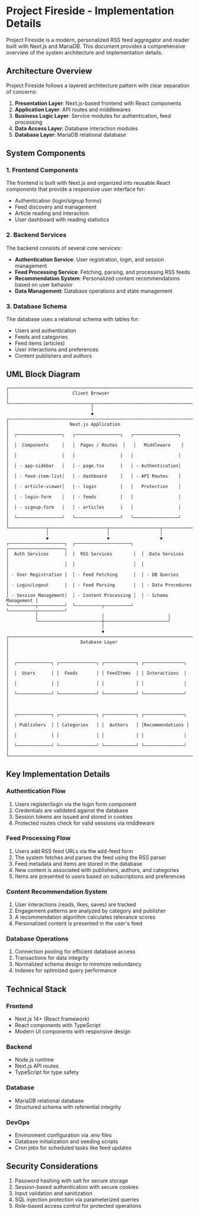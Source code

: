 # Project Fireside - Implementation Details

Project Fireside is a modern, personalized RSS feed aggregator and reader built with Next.js and MariaDB. This document provides a comprehensive overview of the system architecture and implementation details.

## Architecture Overview

Project Fireside follows a layered architecture pattern with clear separation of concerns:

1. **Presentation Layer**: Next.js-based frontend with React components
2. **Application Layer**: API routes and middlewares
3. **Business Logic Layer**: Service modules for authentication, feed processing
4. **Data Access Layer**: Database interaction modules
5. **Database Layer**: MariaDB relational database

## System Components

### 1. Frontend Components
The frontend is built with Next.js and organized into reusable React components that provide a responsive user interface for:
- Authentication (login/signup forms)
- Feed discovery and management
- Article reading and interaction
- User dashboard with reading statistics

### 2. Backend Services
The backend consists of several core services:
- **Authentication Service**: User registration, login, and session management
- **Feed Processing Service**: Fetching, parsing, and processing RSS feeds
- **Recommendation System**: Personalized content recommendations based on user behavior
- **Data Management**: Database operations and state management

### 3. Database Schema
The database uses a relational schema with tables for:
- Users and authentication
- Feeds and categories
- Feed items (articles)
- User interactions and preferences
- Content publishers and authors

## UML Block Diagram

```
┌─────────────────────────────────────────────────────────────────────┐
│                        Client Browser                                │
└───────────────────────────────┬─────────────────────────────────────┘
                                │
                                ▼
┌─────────────────────────────────────────────────────────────────────┐
│                       Next.js Application                            │
│  ┌─────────────────┐   ┌─────────────────┐   ┌─────────────────┐    │
│  │  Components     │   │  Pages / Routes  │   │   Middleware    │    │
│  │                 │   │                 │   │                 │    │
│  │ - app-sidebar   │   │ - page.tsx      │   │ - Authentication│    │
│  │ - feed-item-list│   │ - dashboard     │   │ - API Routes    │    │
│  │ - article-viewer│   │ - login         │   │   Protection    │    │
│  │ - login-form    │   │ - feeds         │   │                 │    │
│  │ - signup-form   │   │ - articles      │   │                 │    │
│  └─────────────────┘   └─────────────────┘   └─────────────────┘    │
└──────────────┬──────────────────────┬───────────────────┬───────────┘
               │                      │                   │
               ▼                      ▼                   ▼
┌─────────────────────┐  ┌─────────────────────┐  ┌─────────────────────┐
│  Auth Services      │  │  RSS Services        │  │  Data Services      │
│                     │  │                      │  │                     │
│ - User Registration │  │ - Feed Fetching      │  │ - DB Queries        │
│ - Login/Logout      │  │ - Feed Parsing       │  │ - Data Procedures   │
│ - Session Management│  │ - Content Processing │  │ - Schema Management │
└──────────┬──────────┘  └──────────┬──────────┘  └──────────┬──────────┘
           │                        │                        │
           └────────────────────────┼────────────────────────┘
                                    │
                                    ▼
┌─────────────────────────────────────────────────────────────────────┐
│                           Database Layer                             │
│                                                                     │
│  ┌─────────────┐ ┌──────────────┐ ┌────────────┐ ┌───────────────┐  │
│  │  Users      │ │  Feeds       │ │ FeedItems  │ │ Interactions  │  │
│  │             │ │              │ │            │ │               │  │
│  └─────────────┘ └──────────────┘ └────────────┘ └───────────────┘  │
│                                                                     │
│  ┌─────────────┐ ┌──────────────┐ ┌────────────┐ ┌───────────────┐  │
│  │ Publishers  │ │ Categories   │ │  Authors   │ │Recommendations │  │
│  │             │ │              │ │            │ │               │  │
│  └─────────────┘ └──────────────┘ └────────────┘ └───────────────┘  │
└─────────────────────────────────────────────────────────────────────┘
```

## Key Implementation Details

### Authentication Flow
1. Users register/login via the login form component
2. Credentials are validated against the database
3. Session tokens are issued and stored in cookies
4. Protected routes check for valid sessions via middleware

### Feed Processing Flow
1. Users add RSS feed URLs via the add-feed form
2. The system fetches and parses the feed using the RSS parser
3. Feed metadata and items are stored in the database
4. New content is associated with publishers, authors, and categories
5. Items are presented to users based on subscriptions and preferences

### Content Recommendation System
1. User interactions (reads, likes, saves) are tracked
2. Engagement patterns are analyzed by category and publisher
3. A recommendation algorithm calculates relevance scores
4. Personalized content is presented in the user's feed

### Database Operations
1. Connection pooling for efficient database access
2. Transactions for data integrity
3. Normalized schema design to minimize redundancy
4. Indexes for optimized query performance

## Technical Stack

### Frontend
- Next.js 14+ (React framework)
- React components with TypeScript
- Modern UI components with responsive design

### Backend
- Node.js runtime
- Next.js API routes
- TypeScript for type safety

### Database
- MariaDB relational database
- Structured schema with referential integrity

### DevOps
- Environment configuration via .env files
- Database initialization and seeding scripts
- Cron jobs for scheduled tasks like feed updates

## Security Considerations

1. Password hashing with salt for secure storage
2. Session-based authentication with secure cookies
3. Input validation and sanitization
4. SQL injection protection via parameterized queries
5. Role-based access control for protected operations 